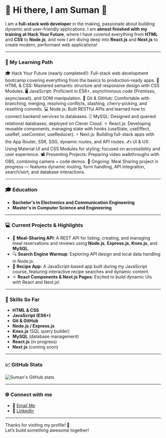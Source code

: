 # 👋 Hi there, I am Suman 👋

I am a **full-stack web developer** in the making, passionate about building dynamic and user-friendly applications. I am **almost finished with my training at Hack Your Future**, where I have covered everything from **HTML** and **CSS** to **Node.js**, and now I am diving deep into **React.js** and **Next.js** to create modern, performant web applications!

---

### 🌱 My Learning Path
🎓 Hack Your Future (nearly completed!): Full-stack web development bootcamp covering everything from the basics to production-ready apps.
📜 HTML & CSS: Mastered semantic structure and responsive design with CSS Modules.
🖥️ JavaScript: Proficient in ES6+, asynchronous code (Promises, async/await), and DOM manipulation.
🔧 Git & GitHub: Comfortable with branching, merging, resolving conflicts, stashing, cherry-picking, and resetting commits.
💻 Node.js: Built RESTful APIs and learned how to connect backend services to databases.
🗄️ MySQL: Designed and queried relational databases; deployed on Clever Cloud.
⚛️ React.js: Developing reusable components, managing state with hooks (useState, useEffect, useRef, useContext, useReducer).
⚡ Next.js: Building full-stack apps with the App Router, SSR, SSG, dynamic routes, and API routes.
✍️ UI & UX: Using Material UI and CSS Modules for styling; focused on accessibility and user experience.
📽️ Presenting Projects: Preparing video walkthroughs with OBS, combining camera + code demos.
🧪 Ongoing: Meal Sharing project in progress — features dynamic routing, form handling, API integration, search/sort, and database interactions.

---

### 🎓 Education
- **Bachelor's in Electronics and Communication Engineering**
- **Master's in Computer Science and Engineering**
  
---

### 💻 Current Projects & Highlights
- 🥗 **Meal-Sharing API**: A REST API for listing, creating, and managing meal reservations and reviews using **Node.js**, **Express.js**, **Knex.js**, and **MySQL**.
- 🔍 **Search Engine Warmup**: Exploring API design and local data handling in Node.js.
- 📜 **Recipe App**: A JavaScript-based app built during my JavaScript course, featuring interactive recipe searches and dynamic content.
- ⚛️ **React Components & Next.js Pages**: Excited to build dynamic UIs with React and Next.js!

---

### 🚀 Skills So Far
- **HTML & CSS**
- **JavaScript (ES6+)**
- **Git & GitHub**
- **Node.js / Express.js**
- **Knex.js** (SQL query builder)
- **MySQL** (database management)
- **React.js** (in progress)
- **Next.js** (coming soon)

---

### 📈 GitHub Stats
![Suman's GitHub stats](https://github-readme-stats.vercel.app/api?username=sumankaundinya&show_icons=true&theme=radical)

---

### 🌐 Connect with me
- 📧 [Email Me](mailto:sumanj241118@gmail.com)
- 💼 [LinkedIn](linkedin.com/in/sumankkj)

---

Thanks for visiting my profile! 🚀  
Let’s build something awesome together!
